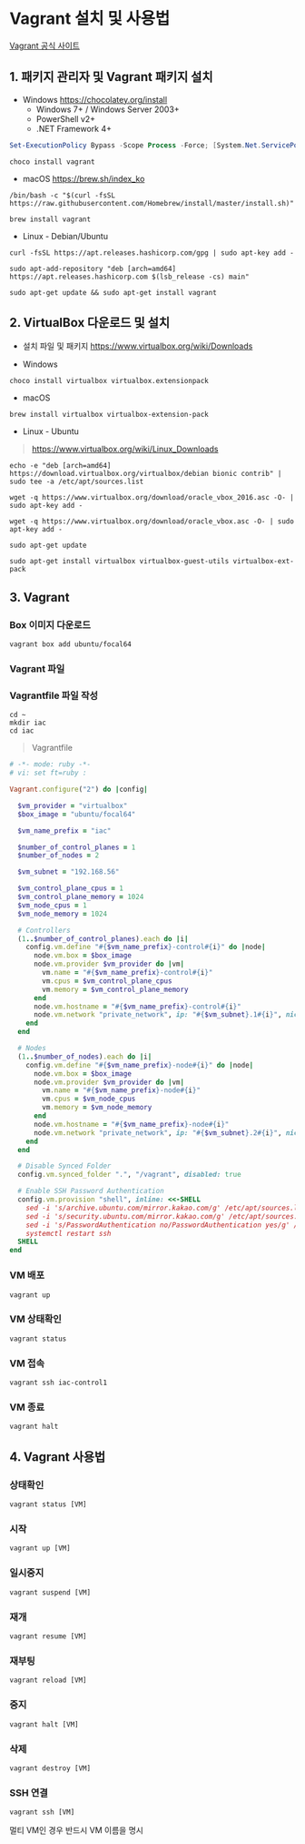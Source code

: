 # Vagrant 설치 및 사용법
[Vagrant 공식 사이트](https://www.vagrantup.com/)

## 1. 패키지 관리자 및 Vagrant 패키지 설치

* Windows
https://chocolatey.org/install
	* Windows 7+ / Windows Server 2003+
	* PowerShell v2+
	* .NET Framework 4+
```powershell
Set-ExecutionPolicy Bypass -Scope Process -Force; [System.Net.ServicePointManager]::SecurityProtocol = [System.Net.ServicePointManager]::SecurityProtocol -bor 3072; iex ((New-Object System.Net.WebClient).DownloadString('https://chocolatey.org/install.ps1'))
```

```
choco install vagrant
```

* macOS
https://brew.sh/index_ko
```
/bin/bash -c "$(curl -fsSL https://raw.githubusercontent.com/Homebrew/install/master/install.sh)"
```

```
brew install vagrant
```

- Linux - Debian/Ubuntu
```
curl -fsSL https://apt.releases.hashicorp.com/gpg | sudo apt-key add -
```

```
sudo apt-add-repository "deb [arch=amd64] https://apt.releases.hashicorp.com $(lsb_release -cs) main"
```

```
sudo apt-get update && sudo apt-get install vagrant
```

## 2. VirtualBox 다운로드 및 설치

* 설치 파일 및 패키지
https://www.virtualbox.org/wiki/Downloads

* Windows
```
choco install virtualbox virtualbox.extensionpack
```

* macOS
```
brew install virtualbox virtualbox-extension-pack
```

* Linux - Ubuntu
> https://www.virtualbox.org/wiki/Linux_Downloads

```
echo -e "deb [arch=amd64] https://download.virtualbox.org/virtualbox/debian bionic contrib" | sudo tee -a /etc/apt/sources.list
```

```
wget -q https://www.virtualbox.org/download/oracle_vbox_2016.asc -O- | sudo apt-key add -
```

```
wget -q https://www.virtualbox.org/download/oracle_vbox.asc -O- | sudo apt-key add -
```

```
sudo apt-get update
```

```
sudo apt-get install virtualbox virtualbox-guest-utils virtualbox-ext-pack
```

## 3. Vagrant

### Box 이미지 다운로드
```
vagrant box add ubuntu/focal64
```

### Vagrant 파일


### Vagrantfile 파일 작성

```
cd ~ 
mkdir iac
cd iac
```

> Vagrantfile
```ruby
# -*- mode: ruby -*-
# vi: set ft=ruby :

Vagrant.configure("2") do |config|

  $vm_provider = "virtualbox"
  $box_image = "ubuntu/focal64"

  $vm_name_prefix = "iac"

  $number_of_control_planes = 1
  $number_of_nodes = 2

  $vm_subnet = "192.168.56"

  $vm_control_plane_cpus = 1
  $vm_control_plane_memory = 1024
  $vm_node_cpus = 1
  $vm_node_memory = 1024

  # Controllers
  (1..$number_of_control_planes).each do |i|
    config.vm.define "#{$vm_name_prefix}-control#{i}" do |node|
      node.vm.box = $box_image
      node.vm.provider $vm_provider do |vm|
        vm.name = "#{$vm_name_prefix}-control#{i}"
        vm.cpus = $vm_control_plane_cpus
        vm.memory = $vm_control_plane_memory
      end
      node.vm.hostname = "#{$vm_name_prefix}-control#{i}"
      node.vm.network "private_network", ip: "#{$vm_subnet}.1#{i}", nic_type: "virtio"
    end
  end

  # Nodes
  (1..$number_of_nodes).each do |i|
    config.vm.define "#{$vm_name_prefix}-node#{i}" do |node|
      node.vm.box = $box_image
      node.vm.provider $vm_provider do |vm|
        vm.name = "#{$vm_name_prefix}-node#{i}"
        vm.cpus = $vm_node_cpus
        vm.memory = $vm_node_memory
      end
      node.vm.hostname = "#{$vm_name_prefix}-node#{i}"
      node.vm.network "private_network", ip: "#{$vm_subnet}.2#{i}", nic_type: "virtio"
    end
  end

  # Disable Synced Folder
  config.vm.synced_folder ".", "/vagrant", disabled: true

  # Enable SSH Password Authentication
  config.vm.provision "shell", inline: <<-SHELL
    sed -i 's/archive.ubuntu.com/mirror.kakao.com/g' /etc/apt/sources.list
    sed -i 's/security.ubuntu.com/mirror.kakao.com/g' /etc/apt/sources.list
    sed -i 's/PasswordAuthentication no/PasswordAuthentication yes/g' /etc/ssh/sshd_config
    systemctl restart ssh
  SHELL
end
```

### VM 배포
```
vagrant up
```

### VM 상태확인
```
vagrant status
```

### VM 접속
```
vagrant ssh iac-control1
```

### VM 종료
```
vagrant halt
```

## 4. Vagrant 사용법

### 상태확인
```
vagrant status [VM]
```

### 시작
```
vagrant up [VM]
```

### 일시중지
```
vagrant suspend [VM]
```

### 재개
```
vagrant resume [VM]
```


### 재부팅
```
vagrant reload [VM]
```

### 중지
```
vagrant halt [VM]
```

### 삭제
```
vagrant destroy [VM]
```

### SSH 연결
```
vagrant ssh [VM]
```
멀티 VM인 경우 반드시 VM 이름을 명시

